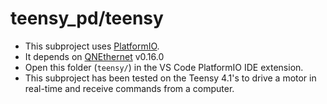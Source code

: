 # teensy_pd/teensy

- This subproject uses [PlatformIO](https://platformio.org/). 
- It depends on [QNEthernet](https://github.com/ssilverman/QNEthernet) v0.16.0
- Open this folder (```teensy/```) in the VS Code PlatformIO IDE extension. 
- This subproject has been tested on the Teensy 4.1's to drive a motor in real-time and receive commands from a computer.